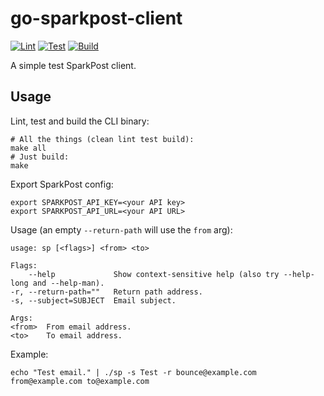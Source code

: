 # go-sparkpost-client

[![Lint](https://github.com/jasonfriedland/go-sparkpost-client/actions/workflows/lint.yml/badge.svg)](https://github.com/jasonfriedland/go-sparkpost-client/actions/workflows/lint.yml)
[![Test](https://github.com/jasonfriedland/go-sparkpost-client/actions/workflows/test.yml/badge.svg)](https://github.com/jasonfriedland/go-sparkpost-client/actions/workflows/test.yml)
[![Build](https://github.com/jasonfriedland/go-sparkpost-client/actions/workflows/build.yml/badge.svg)](https://github.com/jasonfriedland/go-sparkpost-client/actions/workflows/build.yml)

A simple test SparkPost client.

## Usage

Lint, test and build the CLI binary:

    # All the things (clean lint test build):
    make all
    # Just build:
    make

Export SparkPost config:

    export SPARKPOST_API_KEY=<your API key>
    export SPARKPOST_API_URL=<your API URL>

Usage (an empty `--return-path` will use the `from` arg):

    usage: sp [<flags>] <from> <to>

    Flags:
        --help             Show context-sensitive help (also try --help-long and --help-man).
    -r, --return-path=""   Return path address.
    -s, --subject=SUBJECT  Email subject.

    Args:
    <from>  From email address.
    <to>    To email address.

Example:

    echo "Test email." | ./sp -s Test -r bounce@example.com from@example.com to@example.com
